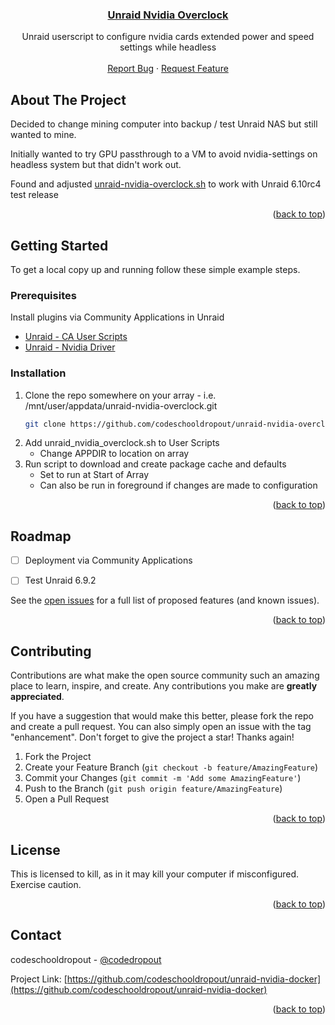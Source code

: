 <div align="center">
  <a href="https://github.com/codeschooldropout/unraid-nvidia-overclock">
    <h3 align="center">Unraid Nvidia Overclock</h3>
  </a>

  <p align="center">
    Unraid userscript to configure nvidia cards extended power and speed settings while headless
    <br />
    <br />
    <a href="https://github.com/codeschooldropout/unraid-nvidia-overclock/issues">Report Bug</a>
    ·
    <a href="https://github.com/codeschooldropout/unraid-nvidia-overclock/issues">Request Feature</a>
  </p>
</div>


<!-- ABOUT THE PROJECT -->
## About The Project

Decided to change mining computer into backup / test Unraid NAS but still wanted to mine.

Initially wanted to try GPU passthrough to a VM to avoid nvidia-settings on headless system but that didn't work out.

Found and adjusted [unraid-nvidia-overclock.sh](https://gist.github.com/gabrielsond/eea673568c17ff9a4b904cd0eb22760e) to work with Unraid 6.10rc4 test release

<p align="right">(<a href="#top">back to top</a>)</p>

<!-- GETTING STARTED -->
## Getting Started

To get a local copy up and running follow these simple example steps.

### Prerequisites

Install plugins via Community Applications in Unraid

* [Unraid - CA User Scripts](https://forums.unraid.net/topic/48286-plugin-ca-user-scripts/)
* [Unraid - Nvidia Driver](https://forums.unraid.net/topic/98978-plugin-nvidia-driver/)


### Installation

1. Clone the repo somewhere on your array - i.e. /mnt/user/appdata/unraid-nvidia-overclock.git
   ```sh
   git clone https://github.com/codeschooldropout/unraid-nvidia-overclock.git
   ```
2. Add unraid_nvidia_overclock.sh to User Scripts
   * Change APPDIR to location on array
3. Run script to download and create package cache and defaults
   * Set to run at Start of Array
   * Can also be run in foreground if changes are made to configuration

<p align="right">(<a href="#top">back to top</a>)</p>


<!-- ROADMAP -->
## Roadmap

- [ ] Deployment via Community Applications
- [ ] Test Unraid 6.9.2


See the [open issues](https://github.com/codeschooldropout/unraid-nvidia-overclock/issues) for a full list of proposed features (and known issues).

<p align="right">(<a href="#top">back to top</a>)</p>



<!-- CONTRIBUTING -->
## Contributing

Contributions are what make the open source community such an amazing place to learn, inspire, and create. Any contributions you make are **greatly appreciated**.

If you have a suggestion that would make this better, please fork the repo and create a pull request. You can also simply open an issue with the tag "enhancement".
Don't forget to give the project a star! Thanks again!

1. Fork the Project
2. Create your Feature Branch (`git checkout -b feature/AmazingFeature`)
3. Commit your Changes (`git commit -m 'Add some AmazingFeature'`)
4. Push to the Branch (`git push origin feature/AmazingFeature`)
5. Open a Pull Request

<p align="right">(<a href="#top">back to top</a>)</p>


<!-- LICENSE -->
## License
This is licensed to kill, as in it may kill your computer if misconfigured. Exercise caution.


<p align="right">(<a href="#top">back to top</a>)</p>



<!-- CONTACT -->
## Contact

codeschooldropout - [@codedropout](https://twitter.com/codedropout)

Project Link: [https://github.com/codeschooldropout/unraid-nvidia-docker](https://github.com/codeschooldropout/unraid-nvidia-docker)

<p align="right">(<a href="#top">back to top</a>)</p>